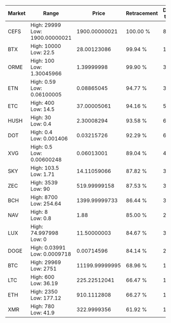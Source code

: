 | Market | Range | Price| Retracement | Doubles to 50% |
| --- | --- | --- | --- | --- |
| CEFS | High: 29999<br />Low: 1900.00000021 | 1900.00000021 | 100.00 % | 8.39 |
| BTX | High: 10000<br />Low: 22.5 | 28.00123086 | 99.94 % | 178.97 |
| ORME | High: 100<br />Low: 1.30045966 | 1.39999998 | 99.90 % | 36.18 |
| ETN | High: 0.59<br />Low: 0.06100005 | 0.08865045 | 94.77 % | 3.67 |
| ETC | High: 400<br />Low: 14.5 | 37.00005061 | 94.16 % | 5.60 |
| HUSH | High: 30<br />Low: 0.4 | 2.30008294 | 93.58 % | 6.61 |
| DOT | High: 0.4<br />Low: 0.001406 | 0.03215726 | 92.29 % | 6.24 |
| XVG | High: 0.5<br />Low: 0.00600248 | 0.06013001 | 89.04 % | 4.21 |
| SKY | High: 103.5<br />Low: 1.71 | 14.11059066 | 87.82 % | 3.73 |
| ZEC | High: 3539<br />Low: 90 | 519.99999158 | 87.53 % | 3.49 |
| BCH | High: 8700<br />Low: 254.64 | 1399.99999733 | 86.44 % | 3.20 |
| NAV | High: 8<br />Low: 0.8 | 1.88 | 85.00 % | 2.34 |
| LUX | High: 74.997998<br />Low: 0 | 11.50000003 | 84.67 % | 3.26 |
| DOGE | High: 0.03991<br />Low: 0.0009718 | 0.00714596 | 84.14 % | 2.86 |
| BTC | High: 29969<br />Low: 2751 | 11199.99999995 | 68.96 % | 1.46 |
| LTC | High: 600<br />Low: 36.19 | 225.22512041 | 66.47 % | 1.41 |
| ETH | High: 2350<br />Low: 177.12 | 910.1112808 | 66.27 % | 1.39 |
| XMR | High: 780<br />Low: 41.9 | 322.9999356 | 61.92 % | 1.27 |
